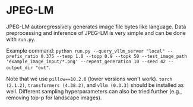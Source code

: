# JPEG-LM

JPEG-LM autoregressively generates image file bytes like language. Data preprocessing and inference of JPEG-LM is very simple and can be done with `run.py`. 

Example command: `python run.py --query_vllm_server "local" --prefix_ratio 0.375 --temp 1.0 --topp 0.9 --topk 50 --test_image_path 'example_image_input/*.png' --repeat_generation 10 --seed 42 --output_dir "out"`. 

Note that we use `pillow==10.2.0` (lower versions won't work). `torch (2.1.2)`, `transformers (4.38.2)`, and `vllm (0.3.3)` should be installed as well. Different sampling hyperparameters can also be tried further (e.g., removing top-p for landscape images).
